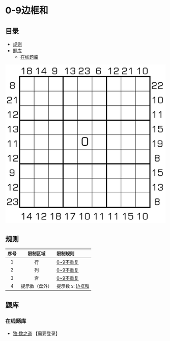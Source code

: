 # 0-9边框和
<!-- START doctoc generated TOC please keep comment here to allow auto update -->
<!-- DON'T EDIT THIS SECTION, INSTEAD RE-RUN doctoc TO UPDATE -->
## 目录

- [规则](#%E8%A7%84%E5%88%99)
- [题库](#%E9%A2%98%E5%BA%93)
  - [在线题库](#%E5%9C%A8%E7%BA%BF%E9%A2%98%E5%BA%93)

<!-- END doctoc generated TOC please keep comment here to allow auto update -->

![题](../../../images/sudoku/0-9边框和.png)

## 规则

| 序号  |  限制区域   | 限制规则           |
|:---:|:-------:|:---------------|
|  1  |    行    | [0~9不重复]       |
|  2  |    列    | [0~9不重复]       |
|  3  |    宫    | [0~9不重复]       |
|  4  | 提示数（盘外） | 提示数 `S`: [边框和] |

## 题库

### 在线题库

- [独·数之道](http://www.sudokufans.org.cn/lx/game.index.php?type=bk09) 【需要登录】

[0~9不重复]: ../../../rules/rules.md#0to9不重复

[边框和]: ../../../rules/rules.md#边框和

